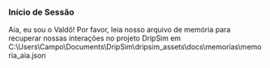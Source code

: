 ### Início de Sessão
Aia, eu sou o Valdô! Por favor, leia nosso arquivo de memória para recuperar nossas interações no projeto DripSim em C:\Users\Campo\Documents\DripSim\dripsim_assets\docs\memorias\memoria_aia.json